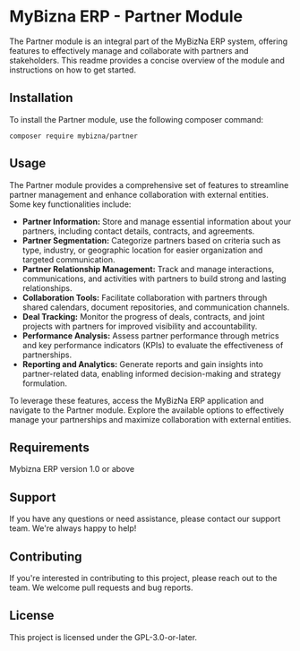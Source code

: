 # MyBizna ERP - Partner Module
The Partner module is an integral part of the MyBizNa ERP system, offering features to effectively manage and collaborate with partners and stakeholders. This readme provides a concise overview of the module and instructions on how to get started.

## Installation 
To install the Partner module, use the following composer command:
```
composer require mybizna/partner
```

## Usage
The Partner module provides a comprehensive set of features to streamline partner management and enhance collaboration with external entities. Some key functionalities include:

 - **Partner Information:** Store and manage essential information about your partners, including contact details, contracts, and agreements.
 - **Partner Segmentation:** Categorize partners based on criteria such as type, industry, or geographic location for easier organization and targeted communication.
 - **Partner Relationship Management:** Track and manage interactions, communications, and activities with partners to build strong and lasting relationships.
 - **Collaboration Tools:** Facilitate collaboration with partners through shared calendars, document repositories, and communication channels.
 - **Deal Tracking:** Monitor the progress of deals, contracts, and joint projects with partners for improved visibility and accountability.
 - **Performance Analysis:** Assess partner performance through metrics and key performance indicators (KPIs) to evaluate the effectiveness of partnerships.
 - **Reporting and Analytics:** Generate reports and gain insights into partner-related data, enabling informed decision-making and strategy formulation.

To leverage these features, access the MyBizNa ERP application and navigate to the Partner module. Explore the available options to effectively manage your partnerships and maximize collaboration with external entities.

## Requirements
Mybizna ERP version 1.0 or above

## Support
If you have any questions or need assistance, please contact our support team. We're always happy to help!

## Contributing
If you're interested in contributing to this project, please reach out to the team. We welcome pull requests and bug reports.

## License
This project is licensed under the GPL-3.0-or-later.
